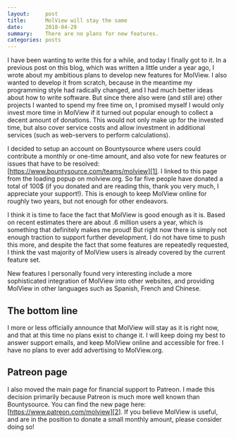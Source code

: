 ```yaml
---
layout:     post
title:      MolView will stay the same
date:       2018-04-29
summary:    There are no plans for new features.
categories: posts
---
```


I have been wanting to write this for a while, and today I finally got to it.
In a previous post on this blog, which was written a little under a year ago,
I wrote about my ambitious plans to develop new features for MolView. I also
wanted to develop it from scratch, because in the meantime my programming style
had radically changed, and I had much better ideas about how to write software.
But since there also were (and still are) other projects I wanted to spend my
free time on, I promised myself I would only invest more time in MolView if it
turned out popular enough to collect a decent amount of donations. This would
not only make up for the invested time, but also cover service costs and allow
investment in additional services (such as web-servers to perform calculations).

I decided to setup an account on Bountysource where users could contribute a
monthly or one-time amount, and also vote for new features or issues that have
to be resolved: [https://www.bountysource.com/teams/molview][1]. I linked to
this page from the loading popup on molview.org. So far five people have donated
a total of 100$ (if you donated and are reading this, thank you very much, I
appreciate your support!). This is enough to keep MolView online for roughly two
years, but not enough for other endeavors.

I think it is time to face the fact that MolView is good enough as it is. Based
on recent estimates there are about .6 million users a year, which is something
that definitely makes me proud! But right now there is simply not enough
traction to support further development. I do not have time to push this more,
and despite the fact that some features are repeatedly requested, I think the
vast majority of MolView users is already covered by the current feature set.

New features I personally found very interesting include a more sophisticated
integration of MolView into other websites, and providing MolView in other
languages such as Spanish, French and Chinese.

## The bottom line

I more or less officially announce that MolView will stay as it is right now,
and that at this time no plans exist to change it. I will keep doing my best to
answer support emails, and keep MolView online and accessible for free. I have
no plans to ever add advertising to MolView.org.

## Patreon page

I also moved the main page for financial support to Patreon. I made this
decision primarily because Patreon is much more well known than Bountysource.
You can find the new page here: [https://www.patreon.com/molview][2]. If you
believe MolView is useful, and are in the position to donate a small monthly
amount, please consider doing so!

[1]: https://www.bountysource.com/teams/molview
[2]: https://www.patreon.com/molview
